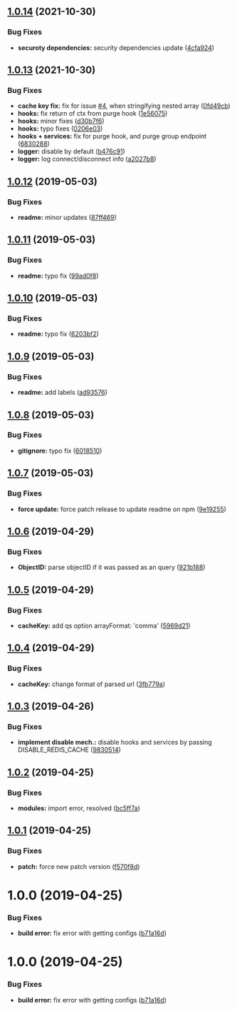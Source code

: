 ## [1.0.14](https://github.com/andrekutianski/feathers-redis-cache/compare/v1.0.13...v1.0.14) (2021-10-30)


### Bug Fixes

* **securoty dependencies:** security dependencies update ([4cfa924](https://github.com/andrekutianski/feathers-redis-cache/commit/4cfa9243b7e854bbd3c71a06cb76da8335ee8c25))

## [1.0.13](https://github.com/andrekutianski/feathers-redis-cache/compare/v1.0.12...v1.0.13) (2021-10-30)


### Bug Fixes

* **cache key fix:** fix for issue [#4](https://github.com/andrekutianski/feathers-redis-cache/issues/4), when stringifying nested array ([0fd49cb](https://github.com/andrekutianski/feathers-redis-cache/commit/0fd49cb5d3b768cc614dc04c1868042ed9be3c2c))
* **hooks:** fix return of ctx from purge hook ([1e56075](https://github.com/andrekutianski/feathers-redis-cache/commit/1e5607569cf1a11b38def933f5d692b270a05500))
* **hooks:** minor fixes ([d30b7f6](https://github.com/andrekutianski/feathers-redis-cache/commit/d30b7f65dac92ed894c70bf6593da23697392501))
* **hooks:** typo fixes ([0206e03](https://github.com/andrekutianski/feathers-redis-cache/commit/0206e03ad8cd975daa19e4005d19e1cbe71bdbbc))
* **hooks + services:** fix for purge hook, and purge group endpoint ([6830288](https://github.com/andrekutianski/feathers-redis-cache/commit/683028857833214a241d1a98a60c34271c427362))
* **logger:** disable by default ([b476c91](https://github.com/andrekutianski/feathers-redis-cache/commit/b476c91e8a063712f43bb6a3fa3a7ad4e2f37388))
* **logger:** log connect/disconnect info ([a2027b8](https://github.com/andrekutianski/feathers-redis-cache/commit/a2027b854122ee53e6167a4e01580e56de26c3b8))

## [1.0.12](https://github.com/sarkistlt/feathers-redis-cache/compare/v1.0.11...v1.0.12) (2019-05-03)


### Bug Fixes

* **readme:** minor updates ([87ff469](https://github.com/sarkistlt/feathers-redis-cache/commit/87ff469))

## [1.0.11](https://github.com/sarkistlt/feathers-redis-cache/compare/v1.0.10...v1.0.11) (2019-05-03)


### Bug Fixes

* **readme:** typo fix ([99ad0f8](https://github.com/sarkistlt/feathers-redis-cache/commit/99ad0f8))

## [1.0.10](https://github.com/sarkistlt/feathers-redis-cache/compare/v1.0.9...v1.0.10) (2019-05-03)


### Bug Fixes

* **readme:** typo fix ([6203bf2](https://github.com/sarkistlt/feathers-redis-cache/commit/6203bf2))

## [1.0.9](https://github.com/sarkistlt/feathers-redis-cache/compare/v1.0.8...v1.0.9) (2019-05-03)


### Bug Fixes

* **readme:** add labels ([ad93576](https://github.com/sarkistlt/feathers-redis-cache/commit/ad93576))

## [1.0.8](https://github.com/sarkistlt/feathers-redis-cache/compare/v1.0.7...v1.0.8) (2019-05-03)


### Bug Fixes

* **gitignore:** typo fix ([6018510](https://github.com/sarkistlt/feathers-redis-cache/commit/6018510))

## [1.0.7](https://github.com/sarkistlt/feathers-redis-cache/compare/v1.0.6...v1.0.7) (2019-05-03)


### Bug Fixes

* **force update:** force patch release to update readme on npm ([9e19255](https://github.com/sarkistlt/feathers-redis-cache/commit/9e19255))

## [1.0.6](https://github.com/sarkistlt/feathers-redis-cache/compare/v1.0.5...v1.0.6) (2019-04-29)


### Bug Fixes

* **ObjectID:** parse objectID if it was passed as an query ([921b188](https://github.com/sarkistlt/feathers-redis-cache/commit/921b188))

## [1.0.5](https://github.com/sarkistlt/feathers-redis-cache/compare/v1.0.4...v1.0.5) (2019-04-29)


### Bug Fixes

* **cacheKey:** add qs option arrayFormat: 'comma' ([5969d21](https://github.com/sarkistlt/feathers-redis-cache/commit/5969d21))

## [1.0.4](https://github.com/sarkistlt/feathers-redis-cache/compare/v1.0.3...v1.0.4) (2019-04-29)


### Bug Fixes

* **cacheKey:** change format of parsed url ([3fb779a](https://github.com/sarkistlt/feathers-redis-cache/commit/3fb779a))

## [1.0.3](https://github.com/sarkistlt/feathers-redis-cache/compare/v1.0.2...v1.0.3) (2019-04-26)


### Bug Fixes

* **implement disable mech.:** disable hooks and services by passing DISABLE_REDIS_CACHE ([9830514](https://github.com/sarkistlt/feathers-redis-cache/commit/9830514))

## [1.0.2](https://github.com/sarkistlt/feathers-redis-cache/compare/v1.0.1...v1.0.2) (2019-04-25)


### Bug Fixes

* **modules:** import error, resolved ([bc5ff7a](https://github.com/sarkistlt/feathers-redis-cache/commit/bc5ff7a))

## [1.0.1](https://github.com/sarkistlt/feathers-redis-cache/compare/v1.0.0...v1.0.1) (2019-04-25)


### Bug Fixes

* **patch:** force new patch version ([f570f8d](https://github.com/sarkistlt/feathers-redis-cache/commit/f570f8d))

# 1.0.0 (2019-04-25)


### Bug Fixes

* **build error:** fix error with getting configs ([b71a16d](https://github.com/sarkistlt/feathers-redis-cache/commit/b71a16d))

# 1.0.0 (2019-04-25)


### Bug Fixes

* **build error:** fix error with getting configs ([b71a16d](https://github.com/sarkistlt/feathers-redis-cache/commit/b71a16d))
